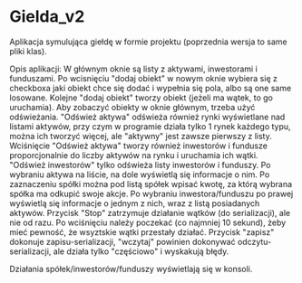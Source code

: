 # Gielda_v2

Aplikacja symulująca giełdę w formie projektu (poprzednia wersja to same pliki klas).

Opis aplikacji: W głównym oknie są listy z aktywami, inwestorami i funduszami. Po wcisnięciu "dodaj obiekt" w nowym oknie wybiera się z checkboxa jaki obiekt chce się dodać i wypełnia się pola, albo są one same losowane. Kolejne "dodaj obiekt" tworzy obiekt (jeżeli ma wątek, to go uruchamia). Aby zobaczyć obiekty w oknie głównym, trzeba użyć odświeżania. "Odśwież aktywa" odświeża również rynki wyświetlane nad listami aktywów, przy czym w programie działa tylko 1 rynek każdego typu, można ich tworzyć więcej, ale "aktywny" jest zawsze pierwszy z listy. Wciśnięcie "Odśwież aktywa" tworzy również inwestorów i fundusze proporcjonalnie do liczby aktywów na rynku i uruchamia ich wątki. "Odśwież inwestorów" tylko odświeża listy inwestorów i funduszy. Po wybraniu aktywa na liście, na dole wyświetlą się informacje o nim. Po zaznaczeniu spółki można pod listą spółek wpisać kwotę, za którą wybrana spółka ma odkupić swoje akcje. Po wybraniu inwestora/funduszu po prawej wyświetlą się informacje o jednym z nich, wraz z listą posiadanych aktywów. Przycisk "Stop" zatrzymuje działanie wątków (do serializacji), ale nie od razu. Po wciśnięciu należy poczekać (co najmniej 10 sekund), żeby mieć pewność, że wsyztskie wątki przestały działać. Przycisk "zapisz" dokonuje zapisu-serializacji, "wczytaj" powinien dokonywać odczytu-serializacji, ale działa tylko "częściowo" i wyskakują błędy.

Działania spółek/inwestorów/funduszy wyświetlają się w konsoli.
